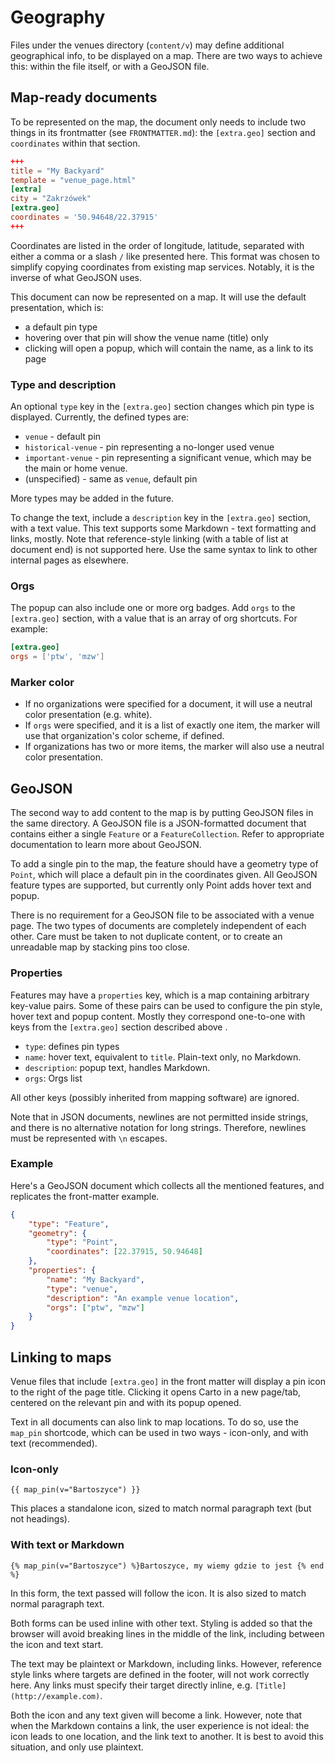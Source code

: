 # Geography

Files under the venues directory (`content/v`) may define additional geographical info, to be displayed on a map. There are two ways to achieve this: within the file itself, or with a GeoJSON file.

## Map-ready documents

To be represented on the map, the document only needs to include two things in its frontmatter (see `FRONTMATTER.md`): the `[extra.geo]` section and `coordinates` within that section.

```toml
+++
title = "My Backyard"
template = "venue_page.html"
[extra]
city = "Zakrzówek"
[extra.geo]
coordinates = '50.94648/22.37915'
+++
```

Coordinates are listed in the order of longitude, latitude, separated with either a comma or a slash `/` like presented here. This format was chosen to simplify copying coordinates from existing map services. Notably, it is the inverse of what GeoJSON uses.

This document can now be represented on a map. It will use the default presentation, which is:

* a default pin type
* hovering over that pin will show the venue name (title) only
* clicking will open a popup, which will contain the name, as a link to its page

### Type and description

An optional `type` key in the `[extra.geo]` section changes which pin type is displayed.
Currently, the defined types are:

* `venue` - default pin
* `historical-venue` - pin representing a no-longer used venue
* `important-venue` - pin representing a significant venue, which may be the main or home venue.
* (unspecified) - same as `venue`, default pin

More types may be added in the future.

To change the text, include a `description` key in the `[extra.geo]` section, with a text value. This text supports some Markdown - text formatting and links, mostly. Note that reference-style linking (with a table of list at document end) is not supported here. Use the same syntax to link to other internal pages as elsewhere.

### Orgs

The popup can also include one or more org badges. Add `orgs` to the `[extra.geo]` section, with a value that is an array of org shortcuts. For example:

```toml
[extra.geo]
orgs = ['ptw', 'mzw']
```

### Marker color

* If no organizations were specified for a document, it will use a neutral color presentation (e.g. white).
* If `orgs` were specified, and it is a list of exactly one item, the marker will use that organization's color scheme, if defined.
* If organizations has two or more items, the marker will also use a neutral color presentation.

## GeoJSON

The second way to add content to the map is by putting GeoJSON files in the same directory. A GeoJSON file is a JSON-formatted document that contains either a single `Feature` or a `FeatureCollection`. Refer to appropriate documentation to learn more about GeoJSON.

To add a single pin to the map, the feature should have a geometry type of `Point`, which will place a default pin in the coordinates given. All GeoJSON feature types are supported, but currently only Point adds hover text and popup.

There is no requirement for a GeoJSON file to be associated with a venue page. The two types of documents are completely independent of each other. Care must be taken to not duplicate content, or to create an unreadable map by stacking pins too close.

### Properties

Features may have a `properties` key, which is a map containing arbitrary key-value pairs. Some of these pairs can be used to configure the pin style, hover text and popup content. Mostly they correspond one-to-one with keys from the `[extra.geo]` section described above .

* `type`: defines pin types
* `name`: hover text, equivalent to `title`. Plain-text only, no Markdown.
* `description`: popup text, handles Markdown.
* `orgs`: Orgs list

All other keys (possibly inherited from mapping software) are ignored.

Note that in JSON documents, newlines are not permitted inside strings, and there is no alternative notation for long strings. Therefore, newlines must be represented with `\n` escapes.

### Example

Here's a GeoJSON document which collects all the mentioned features, and replicates the front-matter example.

```json
{
    "type": "Feature",
    "geometry": {
        "type": "Point",
        "coordinates": [22.37915, 50.94648]
    },
    "properties": {
        "name": "My Backyard",
        "type": "venue",
        "description": "An example venue location",
        "orgs": ["ptw", "mzw"]
    }
}
```

## Linking to maps

Venue files that include `[extra.geo]` in the front matter will display a pin icon to the right of the page title. Clicking it opens Carto in a new page/tab, centered on the relevant pin and with its popup opened.

Text in all documents can also link to map locations. To do so, use the `map_pin` shortcode, which can be used in two ways - icon-only, and with text (recommended).

### Icon-only

```
{{ map_pin(v="Bartoszyce") }}
```

This places a standalone icon, sized to match normal paragraph text (but not headings).

### With text or Markdown

```
{% map_pin(v="Bartoszyce") %}Bartoszyce, my wiemy gdzie to jest {% end %}
```

In this form, the text passed will follow the icon. It is also sized to match normal paragraph text.

Both forms can be used inline with other text. Styling is added so that the browser will avoid breaking lines in the middle of the link, including between the icon and text start.

The text may be plaintext or Markdown, including links. However, reference style links where targets are defined in the footer, will not work correctly here. Any links must specify their target directly inline, e.g. `[Title](http://example.com)`.

Both the icon and any text given will become a link. However, note that when the Markdown contains a link, the user experience is not ideal: the icon leads to one location, and the link text to another. It is best to avoid this situation, and only use plaintext.

